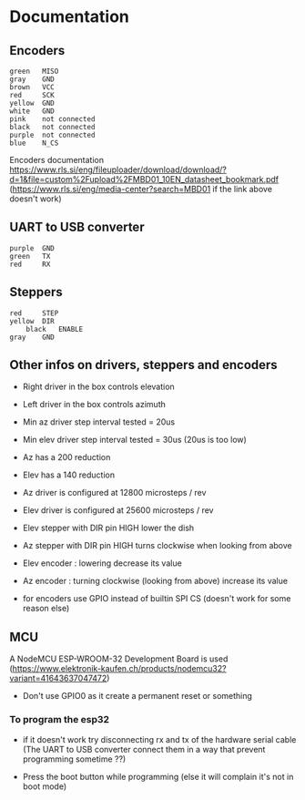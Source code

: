 # Documentation

## Encoders
    green   MISO
    gray    GND
    brown   VCC
    red     SCK
    yellow  GND
    white   GND
    pink    not connected
    black   not connected
    purple  not connected
    blue    N_CS

Encoders documentation <https://www.rls.si/eng/fileuploader/download/download/?d=1&file=custom%2Fupload%2FMBD01_10EN_datasheet_bookmark.pdf>
(<https://www.rls.si/eng/media-center?search=MBD01> if the link above doesn't work)

## UART to USB converter
    purple  GND
    green   TX
    red     RX
    
## Steppers
	red     STEP
	yellow  DIR
    	black   ENABLE
	gray    GND
  
## Other infos on drivers, steppers and encoders
- Right driver in the box controls elevation
- Left driver in the box controls azimuth

- Min az driver step interval tested = 20us
- Min elev driver step interval tested = 30us (20us is too low)

- Az has a 200 reduction
- Elev has a 140 reduction

- Az driver is configured at 12800 microsteps / rev
- Elev driver is configured at 25600 microsteps / rev
  
- Elev stepper with DIR pin HIGH lower the dish
- Az stepper with DIR pin HIGH turns clockwise when looking from above
  
- Elev encoder : lowering decrease its value
- Az encoder : turning clockwise (looking from above) increase its value
  
- for encoders use GPIO instead of builtin SPI CS (doesn't work for some reason else)
 
## MCU
A NodeMCU ESP-WROOM-32 Development Board is used
(https://www.elektronik-kaufen.ch/products/nodemcu32?variant=41643637047472)

- Don't use GPIO0 as it create a permanent reset or something

### To program the esp32
- if it doesn't work try disconnecting rx and tx of the hardware serial cable (The UART to USB converter connect them in a way that prevent programming sometime ??)

- Press the boot button while programming (else it will complain it's not in boot mode)
